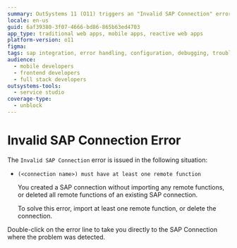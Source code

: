 ```yaml
---
summary: OutSystems 11 (O11) triggers an "Invalid SAP Connection" error when no remote functions are linked to a SAP connection.
locale: en-us
guid: 6af39380-3f07-4666-bd86-865b63ed4703
app_type: traditional web apps, mobile apps, reactive web apps
platform-version: o11
figma:
tags: sap integration, error handling, configuration, debugging, troubleshooting
audience:
  - mobile developers
  - frontend developers
  - full stack developers
outsystems-tools:
  - service studio
coverage-type:
  - unblock
---
```


# Invalid SAP Connection Error

The `Invalid SAP Connection` error is issued in the following situation:

* `(<connection name>) must have at least one remote function`
  
    You created a SAP connection without importing any remote functions, or deleted all remote functions of an existing SAP connection.
  
    To solve this error, import at least one remote function, or delete the connection.

Double-click on the error line to take you directly to the SAP Connection where the problem was detected.
